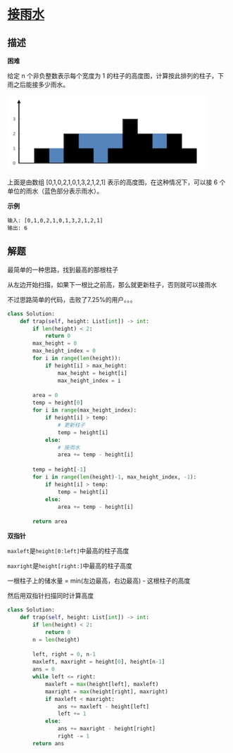 # [接雨水](https://leetcode-cn.com/problems/trapping-rain-water/)

## 描述  
**困难**  

给定 n 个非负整数表示每个宽度为 1 的柱子的高度图，计算按此排列的柱子，下雨之后能接多少雨水。

<div align="left"><img src="img/42.png" width = "450"/></div>

上面是由数组 [0,1,0,2,1,0,1,3,2,1,2,1] 表示的高度图，在这种情况下，可以接 6 个单位的雨水（蓝色部分表示雨水）。

**示例**

    输入: [0,1,0,2,1,0,1,3,2,1,2,1]
    输出: 6

## 解题  

最简单的一种思路，找到最高的那根柱子  

从左边开始扫描，如果下一根比之前高，那么就更新柱子，否则就可以接雨水  

不过思路简单的代码，击败了7.25%的用户。。。

```python
class Solution:
    def trap(self, height: List[int]) -> int:
        if len(height) < 2:
            return 0
        max_height = 0
        max_height_index = 0
        for i in range(len(height)):
            if height[i] > max_height:
                max_height = height[i]
                max_height_index = i

        area = 0
        temp = height[0]
        for i in range(max_height_index):
            if height[i] > temp:  
                # 更新柱子
                temp = height[i]
            else:
                # 接雨水
                area += temp - height[i]

        temp = height[-1]
        for i in range(len(height)-1, max_height_index, -1):
            if height[i] > temp:
                temp = height[i]
            else:
                area += temp - height[i]

        return area
```

**双指针**   

`maxleft`是`height[0:left]`中最高的柱子高度  

`maxright`是`height[right:]`中最高的柱子高度  

一根柱子上的储水量 = min(左边最高，右边最高) - 这根柱子的高度  

然后用双指针扫描同时计算高度   

```python
class Solution:
    def trap(self, height: List[int]) -> int:
        if len(height) < 2:
            return 0
        n = len(height)
        
        left, right = 0, n-1
        maxleft, maxright = height[0], height[n-1]
        ans = 0
        while left <= right:
            maxleft = max(height[left], maxleft)
            maxright = max(height[right], maxright)
            if maxleft < maxright:
                ans += maxleft - height[left]
                left += 1
            else:
                ans += maxright - height[right]
                right -= 1
        return ans
```

